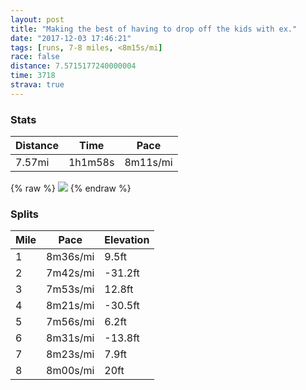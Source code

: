 ```yaml
---
layout: post
title: "Making the best of having to drop off the kids with ex."
date: "2017-12-03 17:46:21"
tags: [runs, 7-8 miles, <8m15s/mi]
race: false
distance: 7.5715177240000004
time: 3718
strava: true
---
```


### Stats

| Distance | Time | Pace |
|----------|------|------|
|7.57mi|1h1m58s|8m11s/mi|

{% raw %}
<img src='https://maps.googleapis.com/maps/api/staticmap?maptype=roadmap&path=enc:o{hwFllcbMoOrDsk@vnAg[tj@EzC}DdKaZbj@oUfi@sX|jAkCjByGvW_`@flBrEw\jCi@`HmXk@a@v@TwAoGue@{Lyp@cHeFbCwFvGAtBoHpCyEbJqDvQyBlAuAvEXrDfHnG[vAnEhJ&key=AIzaSyC1MId7bFpkLXNAaYhBSTb8jLyiSqzbDtM&size=800x800&markers=color:yellow|label:S|40.68296,-73.91447&markers=color:green|label:F|40.73342000000001,-73.98564000000005'>
{% endraw %}

### Splits

| Mile | Pace | Elevation |
|------|------|-----------|
|1|8m36s/mi|9.5ft|
|2|7m42s/mi|-31.2ft|
|3|7m53s/mi|12.8ft|
|4|8m21s/mi|-30.5ft|
|5|7m56s/mi|6.2ft|
|6|8m31s/mi|-13.8ft|
|7|8m23s/mi|7.9ft|
|8|8m00s/mi|20ft|
